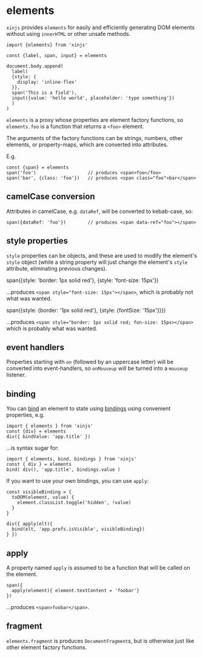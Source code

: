 # elements

`xinjs` provides `elements` for easily and efficiently generating DOM elements
without using `innerHTML` or other unsafe methods.

    import {elements} from 'xinjs'

    const {label, span, input} = elements

    document.body.append(
      label(
      {style: {
        display: 'inline-flex'
      }},
      span('This is a field'),
      input({value: 'hello world', placeholder: 'type something'})
      )
    )

`elements` is a proxy whose properties are element factory functions,
so `elements.foo` is a function that returns a `<foo>` element.

The arguments of the factory functions can be strings, numbers, other
elements, or property-maps, which are converted into attributes.

E.g.

    const {span} = elements
    span('foo')                   // produces <span>foo</foo>
    span('bar', {class: 'foo'})   // produces <span class="foo">bar</span>

## camelCase conversion

Attributes in camelCase, e.g. `dataRef`, will be converted to kebab-case,
so:

    span({dataRef: 'foo'})        // produces <span data-ref="foo"></span>

## style properties

`style` properties can be objects, and these are used to modify the
element's `style` object (while a string property will just change the
element's `style` attribute, eliminating previous changes).

  span({style: 'border: 1px solid red'}, {style: 'font-size: 15px'})

…produces `<span style="font-size: 15px"></span>`, which is probably
not what was wanted.

  span({style: {border: '1px solid red'}, {style: {fontSize: '15px'}}})

…produces `<span style="border: 1px solid red; fon-size: 15px></span>`
which is probably what was wanted.

## event handlers

Properties starting with `on` (followed by an uppercase letter) 
will be converted into event-handlers, so `onMouseup` will be 
turned into a `mouseup` listener.

## binding

You can [bind](bind.md) an element to state using [bindings](bindings.md)
using convenient properties, e.g.

    import { elements } from 'xinjs'
    const {div} = elements
    div({ bindValue: 'app.title' })

…is syntax sugar for:

    import { elements, bind, bindings } from 'xinjs'
    const { div } = elements
    bind( div(), 'app.title', bindings.value )

If you want to use your own bindings, you can use `apply`:

    const visibleBinding = {
      toDOM(element, value) {
        element.classList.toggle('hidden', !value)
      }
    }

    div({ apply(elt){
      bind(elt, 'app.prefs.isVisible', visibleBinding})
    } })

## apply

A property named `apply` is assumed to be a function that will be called
on the element.

    span({
      apply(element){ element.textContent = 'foobar'}
    })

…produces `<span>foobar</span>`.

## fragment

`elements.fragment` is produces `DocumentFragment`s, but is otherwise
just like other element factory functions.